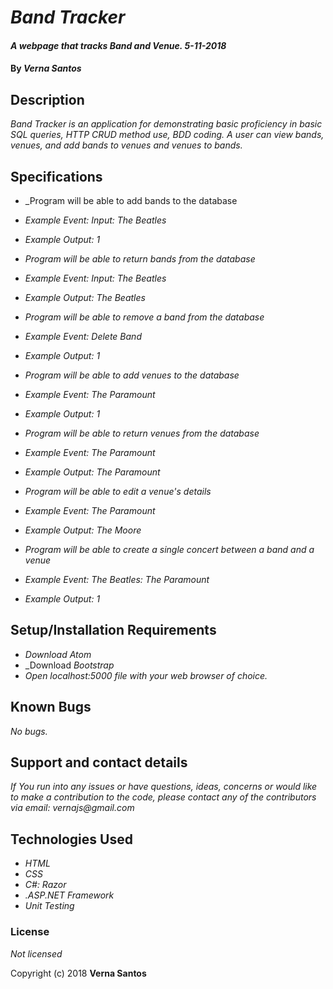 # _Band Tracker_

#### _A webpage that tracks Band and Venue. 5-11-2018_

#### By _Verna Santos_

## Description

_Band Tracker is an application for demonstrating basic proficiency in basic SQL queries, HTTP CRUD method use, BDD coding.
A user can view bands, venues, and add bands to venues and venues to bands._

## Specifications


* _Program will be able to add bands to the database
* _Example Event: Input: The Beatles_
* _Example Output: 1_

* _Program will be able to return bands from the database_
* _Example Event: Input: The Beatles_
* _Example Output: The Beatles_

* _Program will be able to remove a band from the database_
* _Example Event: Delete Band_
* _Example Output: 1_

* _Program will be able to add venues to the database_
* _Example Event: The Paramount_
* _Example Output: 1_

* _Program will be able to return venues from the database_
* _Example Event: The Paramount_
* _Example Output: The Paramount_

* _Program will be able to edit a venue's details_
* _Example Event: The Paramount_
* _Example Output: The Moore_

* _Program will be able to create a single concert between a band and a venue_
* _Example Event: The Beatles: The Paramount_
* _Example Output: 1_


## Setup/Installation Requirements


* _Download Atom_
* _Download _Bootstrap_
* _Open localhost:5000 file with your web browser of choice._


## Known Bugs

_No bugs._

## Support and contact details

_If You run into any issues or have questions, ideas, concerns or would like to make a contribution to the code, please contact any of the contributors via email: vernajs@gmail.com_

## Technologies Used

* _HTML_
* _CSS_
* _C#: Razor_
* _.ASP.NET Framework_
* _Unit Testing_


### License

_Not licensed_

Copyright (c) 2018 **Verna Santos**
